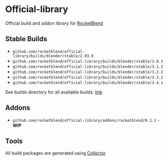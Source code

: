 # Official-library

Official build and addon library for [RocketBlend](https://github.com/rocketblend/rocketblend)

## Stable Builds

* `github.com/rocketblend/official-library/builds/blender/stable/2.93.9`
* `github.com/rocketblend/official-library/builds/blender/stable/3.0.1`
* `github.com/rocketblend/official-library/builds/blender/stable/3.1.2`
* `github.com/rocketblend/official-library/builds/blender/stable/3.2.2`
* `github.com/rocketblend/official-library/builds/blender/stable/3.3.2`
* `github.com/rocketblend/official-library/builds/blender/stable/3.4.1`

See builds directory for all available builds. [link](https://github.com/rocketblend/official-library/tree/master/builds/blender/stable)

## Addons

* `github.com/rocketblend/official-library/addons/rocketblend/0.1.1` - **WIP**

## Tools

All build packages are generated using [Collector](https://github.com/rocketblend/rocketblend-collector)